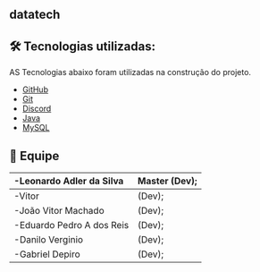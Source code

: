 ## datatech

## 🛠️ Tecnologias utilizadas:
AS Tecnologias abaixo foram utilizadas na construção do projeto.
- [GitHub](https://github.com/)
- [Git](https://github.com/)
- [Discord](https://discord.com/)
- [Java](https://www.java.com/pt-BR/)
- [MySQL](https://www.mysql.com/)

## :busts_in_silhouette: Equipe	
|-Leonardo Adler da Silva|Master (Dev);|
|:--|:--|
|-Vitor|(Dev);|
|-João Vitor Machado|(Dev);|
|-Eduardo Pedro A dos Reis|(Dev);|
|-Danilo Verginio|(Dev);|
|-Gabriel Depiro|(Dev);|
</td>	

